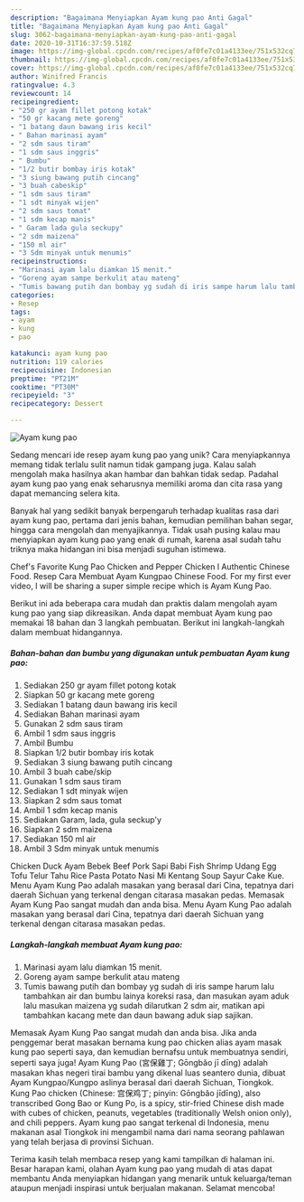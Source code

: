 ```yaml
---
description: "Bagaimana Menyiapkan Ayam kung pao Anti Gagal"
title: "Bagaimana Menyiapkan Ayam kung pao Anti Gagal"
slug: 3062-bagaimana-menyiapkan-ayam-kung-pao-anti-gagal
date: 2020-10-31T16:37:59.518Z
image: https://img-global.cpcdn.com/recipes/af0fe7c01a4133ee/751x532cq70/ayam-kung-pao-foto-resep-utama.jpg
thumbnail: https://img-global.cpcdn.com/recipes/af0fe7c01a4133ee/751x532cq70/ayam-kung-pao-foto-resep-utama.jpg
cover: https://img-global.cpcdn.com/recipes/af0fe7c01a4133ee/751x532cq70/ayam-kung-pao-foto-resep-utama.jpg
author: Winifred Francis
ratingvalue: 4.3
reviewcount: 14
recipeingredient:
- "250 gr ayam fillet potong kotak"
- "50 gr kacang mete goreng"
- "1 batang daun bawang iris kecil"
- " Bahan marinasi ayam"
- "2 sdm saus tiram"
- "1 sdm saus inggris"
- " Bumbu"
- "1/2 butir bombay iris kotak"
- "3 siung bawang putih cincang"
- "3 buah cabeskip"
- "1 sdm saus tiram"
- "1 sdt minyak wijen"
- "2 sdm saus tomat"
- "1 sdm kecap manis"
- " Garam lada gula seckupy"
- "2 sdm maizena"
- "150 ml air"
- "3 Sdm minyak untuk menumis"
recipeinstructions:
- "Marinasi ayam lalu diamkan 15 menit."
- "Goreng ayam sampe berkulit atau mateng"
- "Tumis bawang putih dan bombay yg sudah di iris sampe harum lalu tambahkan air dan bumbu lainya koreksi rasa, dan masukan ayam aduk lalu masukan maizena yg sudah dilarutkan 2 sdm air, matikan api tambahkan kacang mete dan daun bawang aduk siap sajikan."
categories:
- Resep
tags:
- ayam
- kung
- pao

katakunci: ayam kung pao 
nutrition: 119 calories
recipecuisine: Indonesian
preptime: "PT21M"
cooktime: "PT30M"
recipeyield: "3"
recipecategory: Dessert

---
```



![Ayam kung pao](https://img-global.cpcdn.com/recipes/af0fe7c01a4133ee/751x532cq70/ayam-kung-pao-foto-resep-utama.jpg)

Sedang mencari ide resep ayam kung pao yang unik? Cara menyiapkannya memang tidak terlalu sulit namun tidak gampang juga. Kalau salah mengolah maka hasilnya akan hambar dan bahkan tidak sedap. Padahal ayam kung pao yang enak seharusnya memiliki aroma dan cita rasa yang dapat memancing selera kita.

Banyak hal yang sedikit banyak berpengaruh terhadap kualitas rasa dari ayam kung pao, pertama dari jenis bahan, kemudian pemilihan bahan segar, hingga cara mengolah dan menyajikannya. Tidak usah pusing kalau mau menyiapkan ayam kung pao yang enak di rumah, karena asal sudah tahu triknya maka hidangan ini bisa menjadi suguhan istimewa.

Chef&#39;s Favorite Kung Pao Chicken and Pepper Chicken l Authentic Chinese Food. Resep Cara Membuat Ayam Kungpao Chinese Food. For my first ever video, I will be sharing a super simple recipe which is Ayam Kung Pao.


Berikut ini ada beberapa cara mudah dan praktis dalam mengolah ayam kung pao yang siap dikreasikan. Anda dapat membuat Ayam kung pao memakai 18 bahan dan 3 langkah pembuatan. Berikut ini langkah-langkah dalam membuat hidangannya.

<!--inarticleads1-->

##### Bahan-bahan dan bumbu yang digunakan untuk pembuatan Ayam kung pao:

1. Sediakan 250 gr ayam fillet potong kotak
1. Siapkan 50 gr kacang mete goreng
1. Sediakan 1 batang daun bawang iris kecil
1. Sediakan  Bahan marinasi ayam
1. Gunakan 2 sdm saus tiram
1. Ambil 1 sdm saus inggris
1. Ambil  Bumbu
1. Siapkan 1/2 butir bombay iris kotak
1. Sediakan 3 siung bawang putih cincang
1. Ambil 3 buah cabe/skip
1. Gunakan 1 sdm saus tiram
1. Sediakan 1 sdt minyak wijen
1. Siapkan 2 sdm saus tomat
1. Ambil 1 sdm kecap manis
1. Sediakan  Garam, lada, gula seckup&#39;y
1. Siapkan 2 sdm maizena
1. Sediakan 150 ml air
1. Ambil 3 Sdm minyak untuk menumis


Chicken Duck Ayam Bebek Beef Pork Sapi Babi Fish Shrimp Udang Egg Tofu Telur Tahu Rice Pasta Potato Nasi Mi Kentang Soup Sayur Cake Kue. Menu Ayam Kung Pao adalah masakan yang berasal dari Cina, tepatnya dari daerah Sichuan yang terkenal dengan citarasa masakan pedas. Memasak Ayam Kung Pao sangat mudah dan anda bisa. Menu Ayam Kung Pao adalah masakan yang berasal dari Cina, tepatnya dari daerah Sichuan yang terkenal dengan citarasa masakan pedas. 

<!--inarticleads2-->

##### Langkah-langkah membuat Ayam kung pao:

1. Marinasi ayam lalu diamkan 15 menit.
1. Goreng ayam sampe berkulit atau mateng
1. Tumis bawang putih dan bombay yg sudah di iris sampe harum lalu tambahkan air dan bumbu lainya koreksi rasa, dan masukan ayam aduk lalu masukan maizena yg sudah dilarutkan 2 sdm air, matikan api tambahkan kacang mete dan daun bawang aduk siap sajikan.


Memasak Ayam Kung Pao sangat mudah dan anda bisa. Jika anda penggemar berat masakan bernama kung pao chicken alias ayam masak kung pao seperti saya, dan kemudian bernafsu untuk membuatnya sendiri, seperti saya juga! Ayam Kung Pao (宮保雞丁; Gōngbǎo jī dīng) adalah masakan khas negeri tirai bambu yang dikenal luas seantero dunia, dibuat Ayam Kungpao/Kungpo aslinya berasal dari daerah Sichuan, Tiongkok. Kung Pao chicken (Chinese: 宫保鸡丁; pinyin: Gōngbǎo jīdīng), also transcribed Gong Bao or Kung Po, is a spicy, stir-fried Chinese dish made with cubes of chicken, peanuts, vegetables (traditionally Welsh onion only), and chili peppers. Ayam kung pao sangat terkenal di Indonesia, menu makanan asal Tiongkok ini mengambil nama dari nama seorang pahlawan yang telah berjasa di provinsi Sichuan. 

Terima kasih telah membaca resep yang kami tampilkan di halaman ini. Besar harapan kami, olahan Ayam kung pao yang mudah di atas dapat membantu Anda menyiapkan hidangan yang menarik untuk keluarga/teman ataupun menjadi inspirasi untuk berjualan makanan. Selamat mencoba!
